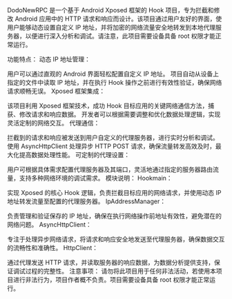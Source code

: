 DodoNewRPC 是一个基于 Android Xposed 框架的 Hook 项目，专为拦截和修改 Android 应用中的 HTTP 请求和响应而设计。该项目通过用户友好的界面，使用户能够动态设置自定义 IP 地址，并将加密的网络流量安全地转发到本地代理服务器，以便进行深入分析和调试。请注意，此项目需要设备具备 root 权限才能正常运行。

功能特点：
动态 IP 地址管理：

用户可以通过直观的 Android 界面轻松配置自定义 IP 地址。
项目自动从设备上指定的文件中读取 IP 地址，并在执行 Hook 操作之前进行有效性验证，确保网络请求顺畅无误。
Xposed 框架集成：

该项目利用 Xposed 框架技术，成功 Hook 目标应用的关键网络通信方法，捕获、修改请求和响应数据。
开发者可以根据需要调整和优化数据处理逻辑，实现灵活定制的网络交互。
代理通信：

拦截到的请求和响应被发送到用户自定义的代理服务器，进行实时分析和调试。
使用 AsyncHttpClient 处理异步 HTTP POST 请求，确保流量转发高效及时，最大化提高数据处理性能。
可定制的代理设置：

用户可根据具体需求配置代理服务器及其端口，灵活地通过指定的服务器路由流量，支持多种网络环境的调试需求。
模块说明：
Hookmain：

实现 Xposed 的核心 Hook 逻辑，负责拦截目标应用的网络请求，并使用动态 IP 地址转发流量至配置的代理服务器。
IpAddressManager：

负责管理和验证保存的 IP 地址，确保在执行网络操作前地址有效性，避免潜在的网络问题。
AsyncHttpClient：

专注于处理异步网络请求，将请求和响应安全地发送至代理服务器，确保数据交互的流畅性和准确性。
HttpClient：

通过代理发送 HTTP 请求，并读取服务器的响应数据，为数据分析提供支持，保证调试过程的完整性。
注意事项：
请勿将此项目用于任何非法活动，若使用本项目进行非法行为，项目作者概不负责。项目需要设备具备 root 权限才能正常运行。

